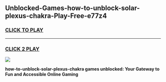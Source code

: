 
## Unblocked-Games-how-to-unblock-solar-plexus-chakra-Play-Free-e77z4
<h3>
<a href="https://premium76.site?title=how-to-unblock-solar-plexus-chakra&ref=23A">CLICK TO PLAY</a></h3>
<hr>

<h3>
<a href="https://premium76.site?title=how-to-unblock-solar-plexus-chakra&ref=23A">CLICK 2 PLAY</a>
  
</h3>

<a href="https://premium76.site?title=how-to-unblock-solar-plexus-chakra&ref=23A"><img src="https://clearcache.store/games.png"></a>


**how-to-unblock-solar-plexus-chakra games unblocked: Your Gateway to Fun and Accessible Online Gaming**
